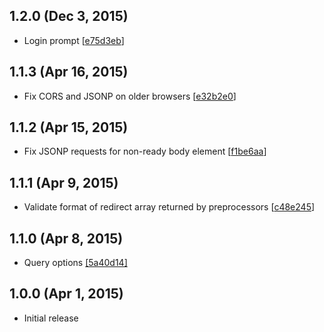 ## 1.2.0 (Dec 3, 2015)

 - Login prompt [[e75d3eb](https://github.com/SparkartGroupInc/universe-js/commit/e75d3ebd1bc84a73b3b32f760e7daf721b9aab48)]

## 1.1.3 (Apr 16, 2015)

 - Fix CORS and JSONP on older browsers [[e32b2e0](https://github.com/SparkartGroupInc/universe-js/commit/e32b2e03be31dfebd35f2908dae652b60d92bb90)]

## 1.1.2 (Apr 15, 2015)

 - Fix JSONP requests for non-ready body element [[f1be6aa](https://github.com/SparkartGroupInc/universe-js/commit/f1be6aa87249b6bda52fad36f1f6d6d2773330c1)]

## 1.1.1 (Apr 9, 2015)

 - Validate format of redirect array returned by preprocessors [[c48e245](https://github.com/SparkartGroupInc/universe-js/commit/c48e245075f4a2adad892e729d7ee1d5dc0d471c)]

## 1.1.0 (Apr 8, 2015)

 - Query options [[5a40d14]](https://github.com/SparkartGroupInc/universe-js/commit/5a40d14c28739102a281fd810ba47bf249cc8624)

## 1.0.0 (Apr 1, 2015)

 - Initial release
